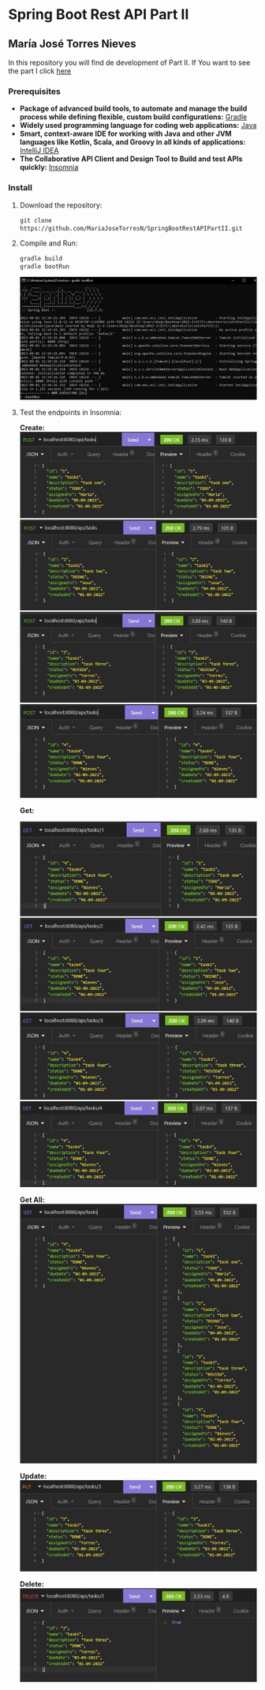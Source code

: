 # Spring Boot Rest API Part II
## María José Torres Nieves

In this repository you will find de development of Part II.
If You want to see the part I click [here](https://github.com/MariaJoseTorresN/SpringBootRestAPIPartI)

### Prerequisites
* **Package of advanced build tools, to automate and manage the build process while defining flexible, custom build configurations:** [Gradle](https://gradle.org/install/)
* **Widely used programming language for coding web applications:** [Java](https://www.java.com/en/download/help/download_options.html)
* **Smart, context-aware IDE for working with Java and other JVM languages like Kotlin, Scala, and Groovy in all kinds of applications:** [IntelliJ IDEA](https://www.jetbrains.com/es-es/idea/download/#section=windows)
* **The Collaborative API Client and Design Tool to Build and test APIs quickly:** [Insomnia](https://insomnia.rest/download)

### Install

1. Download the repository:
    ```
    git clone https://github.com/MariaJoseTorresN/SpringBootRestAPIPartII.git
    ```
2. Compile and Run:

    ```
    gradle build
    gradle bootRun
    ```
   ![Build And Run](/img/buildAndRun.jpeg)
3. Test the endpoints in Insomnia:

   **Create:**
   ![Create1](/img/create1.jpeg)
   ![Create2](/img/create2.jpeg)
   ![Create3](/img/create3.jpeg)
   ![Create4](/img/create4.jpeg)

   **Get:**

   ![Get1](/img/get1.jpeg)
   ![Get2](/img/get2.jpeg)
   ![Get3](/img/get3.jpeg)
   ![Get4](/img/get4.jpeg)

   **Get All:**
   ![Get All](/img/getAll.jpeg)

   **Update:**
   ![Update](/img/update.jpeg)

   **Delete:**
   ![Delete](/img/delete.jpeg)